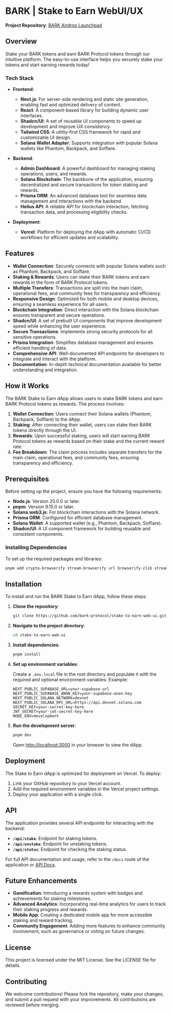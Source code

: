 # BARK | Stake to Earn WebUI/UX

**Project Repository**: [BARK Airdrop Launchpad](https://github.com/barkprotocol/airdrop-launchpad)

## Overview

Stake your BARK tokens and earn BARK Protocol tokens through our intuitive platform. The easy-to-use interface helps you securely stake your tokens and start earning rewards today!

### Tech Stack

- **Frontend**: 
  - **Next.js**: For server-side rendering and static site generation, enabling fast and optimized delivery of content.
  - **React**: A component-based library for building dynamic user interfaces.
  - **Shadcn/UI**: A set of reusable UI components to speed up development and improve UX consistency.
  - **Tailwind CSS**: A utility-first CSS framework for rapid and customizable UI design.
  - **Solana Wallet Adapter**: Supports integration with popular Solana wallets like Phantom, Backpack, and Solflare.

- **Backend**:
  - **Admin Dashboard**: A powerful dashboard for managing staking operations, users, and rewards.
  - **Solana Blockchain**: The backbone of the application, ensuring decentralized and secure transactions for token staking and rewards.
  - **Prisma ORM**: An advanced database tool for seamless data management and interactions with the backend.
  - **Helius API**: A reliable API for blockchain interaction, fetching transaction data, and processing eligibility checks.

- **Deployment**:
  - **Vercel**: Platform for deploying the dApp with automatic CI/CD workflows for efficient updates and scalability.

## Features

- **Wallet Connection**: Securely connects with popular Solana wallets such as Phantom, Backpack, and Solflare.
- **Staking & Rewards**: Users can stake their BARK tokens and earn rewards in the form of BARK Protocol tokens.
- **Multiple Transfers**: Transactions are split into the main claim, operational fees, and community fees for transparency and efficiency.
- **Responsive Design**: Optimized for both mobile and desktop devices, ensuring a seamless experience for all users.
- **Blockchain Integration**: Direct interaction with the Solana blockchain ensures transparent and secure operations.
- **Shadcn/UI**: A set of prebuilt UI components that improve development speed while enhancing the user experience.
- **Secure Transactions**: Implements strong security protocols for all sensitive operations.
- **Prisma Integration**: Simplifies database management and ensures efficient handling of data.
- **Comprehensive API**: Well-documented API endpoints for developers to integrate and interact with the platform.
- **Documentation**: In-depth technical documentation available for better understanding and integration.

## How it Works

The BARK Stake to Earn dApp allows users to stake BARK tokens and earn BARK Protocol tokens as rewards. The process involves:

1. **Wallet Connection**: Users connect their Solana wallets (Phantom, Backpack, Solflare) to the dApp.
2. **Staking**: After connecting their wallet, users can stake their BARK tokens directly through the UI.
3. **Rewards**: Upon successful staking, users will start earning BARK Protocol tokens as rewards based on their stake and the current reward rate.
4. **Fee Breakdown**: The claim process includes separate transfers for the main claim, operational fees, and community fees, ensuring transparency and efficiency.

## Prerequisites

Before setting up the project, ensure you have the following requirements:

- **Node.js**: Version 20.0.0 or later.
- **pnpm**: Version 9.15.0 or later.
- **Solana.web3.js**: For blockchain interactions with the Solana network.
- **Prisma ORM**: Configured for efficient database management.
- **Solana Wallet**: A supported wallet (e.g., Phantom, Backpack, Solflare).
- **Shadcn/UI**: A UI component framework for building reusable and consistent components.

### Installing Dependencies

To set up the required packages and libraries:

```bash
pnpm add crypto-browserify stream-browserify url browserify-zlib stream-http https-browserify assert os-browserify path-browserify
```

## Installation

To install and run the BARK Stake to Earn dApp, follow these steps:

1. **Clone the repository**:

   ```bash
   git clone https://github.com/bark-protocol/stake-to-earn-web-ui.git
   ```

2. **Navigate to the project directory**:

   ```bash
   cd stake-to-earn-web-ui
   ```

3. **Install dependencies**:

   ```bash
   pnpm install
   ```

4. **Set up environment variables**:

   Create a `.env.local` file in the root directory and populate it with the required and optional environment variables. Example:

   ```env
   NEXT_PUBLIC_SUPABASE_URL=your-supabase-url
   NEXT_PUBLIC_SUPABASE_ANON_KEY=your-supabase-anon-key
   NEXT_PUBLIC_SOLANA_NETWORK=devnet
   NEXT_PUBLIC_SOLANA_RPC_URL=https://api.devnet.solana.com
   SECRET_KEY=your-secret-key-here
   JWT_SECRET=your-jwt-secret-key-here
   NODE_ENV=development
   ```

5. **Run the development server**:

   ```bash
   pnpm dev
   ```

   Open [http://localhost:3000](http://localhost:3000) in your browser to view the dApp.

## Deployment

The Stake to Earn dApp is optimized for deployment on Vercel. To deploy:

1. Link your GitHub repository to your Vercel account.
2. Add the required environment variables in the Vercel project settings.
3. Deploy your application with a single click.

## API

The application provides several API endpoints for interacting with the backend:

- **`/api/stake`**: Endpoint for staking tokens.
- **`/api/unstake`**: Endpoint for unstaking tokens.
- **`/api/status`**: Endpoint for checking the staking status.
  
For full API documentation and usage, refer to the `/docs` route of the application or [API Docs](/document).

## Future Enhancements

- **Gamification**: Introducing a rewards system with badges and achievements for staking milestones.
- **Advanced Analytics**: Incorporating real-time analytics for users to track their staking progress and rewards.
- **Mobile App**: Creating a dedicated mobile app for more accessible staking and reward tracking.
- **Community Engagement**: Adding more features to enhance community involvement, such as governance or voting on future changes.

## License

This project is licensed under the MIT License. See the LICENSE file for details.

## Contributing

We welcome contributions! Please fork the repository, make your changes, and submit a pull request with your improvements. All contributions are reviewed before merging.